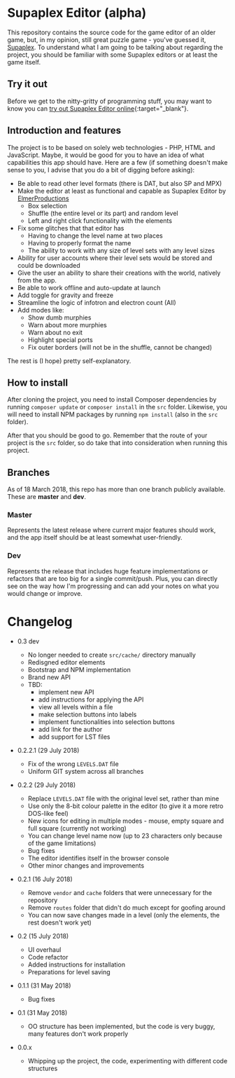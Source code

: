 # Supaplex Editor (alpha)

This repository contains the source code for the game editor of an older game,
but, in my opinion, still great puzzle game - you've guessed it, [Supaplex](https://classicreload.com/supaplex.html).
To understand what I am going to be talking about regarding the project, you should be familiar with some Supaplex editors or at least the game itself.

## Try it out

Before we get to the nitty-gritty of programming stuff, you may want to know you can [try out Supaplex Editor online](https://www.supaplexeditor.imbenjamin.co.uk){:target="_blank"}.

## Introduction and features

The project is to be based on solely web technologies - PHP, HTML and JavaScript. Maybe, it would be good for you to have
an idea of what capabilities this app should have. Here are a few (if something doesn't
make sense to you, I advise that you do a bit of digging before asking):

- Be able to read other level formats (there is DAT, but also SP and MPX)
- Make the editor at least as functional and capable as Supaplex Editor by [ElmerProductions](https://www.elmerproductions.com)
    - Box selection
    - Shuffle (the entire level or its part) and random level
    - Left and right click functionality with the elements
- Fix some glitches that that editor has
    - Having to change the level name at two places
    - Having to properly format the name
    - The ability to work with any size of level sets with any level sizes
- Ability for user accounts where their level sets would be stored and could be downloaded
- Give the user an ability to share their creations with the world, natively from the app.
- Be able to work offline and auto-update at launch
- Add toggle for gravity and freeze
- Streamline the logic of infotron and electron count (All)
- Add modes like:
    - Show dumb murphies
    - Warn about more murphies
    - Warn about no exit
    - Highlight special ports
    - Fix outer borders (will not be in the shuffle, cannot be changed)

The rest is (I hope) pretty self-explanatory.

## How to install

After cloning the project, you need to install Composer dependencies by running `composer update` or `composer install` in the `src` folder. Likewise, you will need to install NPM packages by running `npm install` (also in the `src` folder).

After that you should be good to go. Remember that the route of your project is the `src` folder, so do take that into consideration when running this project.

## Branches

As of 18 March 2018, this repo has more than one branch publicly available. These are **master** and **dev**.

### Master

Represents the latest release where current major features should work, and the app itself should be at least somewhat user-friendly.

### Dev

Represents the release that includes huge feature implementations or refactors that are too big for a single commit/push. Plus, you can directly see on the way how I'm progressing and can add your notes on what you would change or improve.

# Changelog
- 0.3 dev
    - No longer needed to create `src/cache/` directory manually
    - Redisgned editor elements
    - Bootstrap and NPM implementation
    - Brand new API
    - TBD:
        - implement new API
        - add instructions for applying the API
        - view all levels within a file
        - make selection buttons into labels
        - implement functionalities into selection buttons
        - add link for the author
        - add support for LST files
- 0.2.2.1 (29 July 2018)
    - Fix of the wrong `LEVELS.DAT` file
    - Uniform GIT system across all branches
    
- 0.2.2 (29 July 2018)
    - Replace `LEVELS.DAT` file with the original level set, rather than mine
    - Use only the 8-bit colour palette in the editor (to give it a more retro DOS-like feel)
    - New icons for editing in multiple modes - mouse, empty square and full square (currently not working)
    - You can change level name now (up to 23 characters only because of the game limitations)
    - Bug fixes
    - The editor identifies itself in the browser console
    - Other minor changes and improvements

- 0.2.1 (16 July 2018)
    - Remove `vendor` and `cache` folders that were unnecessary for the repository
    - Remove `routes` folder that didn't do much except for goofing around
    - You can now save changes made in a level (only the elements, the rest doesn't work yet)

- 0.2 (15 July 2018)
    - UI overhaul
    - Code refactor
    - Added instructions for installation
    - Preparations for level saving

- 0.1.1 (31 May 2018)
    - Bug fixes
    
- 0.1 (31 May 2018)
    - OO structure has been implemented, but the code is very buggy, many features don't work properly
    
- 0.0.x
    - Whipping up the project, the code, experimenting with different code structures
